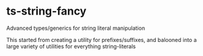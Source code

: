# ts-string-fancy

Advanced types/generics for string literal manipulation

This started from creating a utility for prefixes/suffixes, and balooned into a large variety of utilities for everything string-literals
